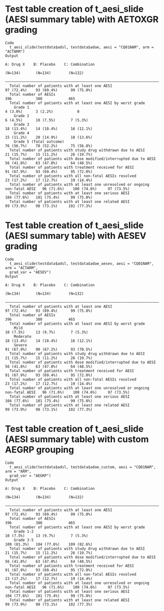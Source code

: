 # Test table creation of t_aesi_slide (AESI summary table) with AETOXGR grading

    Code
      t_aesi_slide(testdata$adsl, testdata$adae, aesi = "CQ01NAM", arm = "ACTARM")
    Output
                                                                                         A: Drug X    B: Placebo    C: Combination
                                                                                          (N=134)       (N=134)        (N=132)    
      ————————————————————————————————————————————————————————————————————————————————————————————————————————————————————————————
      Total number of patients with at least one AESI                                   97 (72.4%)    93 (69.4%)      99 (75.0%)  
      Total number of AESIs                                                                 396           380            465      
      Total number of patients with at least one AESI by worst grade                                                              
        Grade 1                                                                          4 (3.0%)      3 (2.2%)           0       
        Grade 2                                                                          6 (4.5%)      10 (7.5%)       7 (5.3%)   
        Grade 3                                                                         18 (13.4%)    14 (10.4%)      16 (12.1%)  
        Grade 4                                                                         15 (11.2%)    20 (14.9%)      18 (13.6%)  
        Grade 5 (fatal outcome)                                                         76 (56.7%)    70 (52.2%)      75 (56.8%)  
      Total number of patients with study drug withdrawn due to AESI                    21 (15.7%)    15 (11.2%)      26 (19.7%)  
      Total number of patients with dose modified/interrupted due to AESI               56 (41.8%)    63 (47.0%)      64 (48.5%)  
      Total number of patients with treatment received for AESI                         91 (67.9%)    93 (69.4%)      95 (72.0%)  
      Total number of patients with all non-fatal AESIs resolved                        23 (17.2%)    17 (12.7%)      19 (14.4%)  
      Total number of patients with at least one unresolved or ongoing non-fatal AESI   96 (71.6%)    100 (74.6%)     97 (73.5%)  
      Total number of patients with at least one serious AESI                           104 (77.6%)   101 (75.4%)     99 (75.0%)  
      Total number of patients with at least one related AESI                           99 (73.9%)    98 (73.1%)     102 (77.3%)  

# Test table creation of t_aesi_slide (AESI summary table) with AESEV grading

    Code
      t_aesi_slide(testdata$adsl, testdata$adae_aesev, aesi = "CQ01NAM", arm = "ACTARM",
      grad_var = "AESEV")
    Output
                                                                                         A: Drug X    B: Placebo    C: Combination
                                                                                          (N=134)       (N=134)        (N=132)    
      ————————————————————————————————————————————————————————————————————————————————————————————————————————————————————————————
      Total number of patients with at least one AESI                                   97 (72.4%)    93 (69.4%)      99 (75.0%)  
      Total number of AESIs                                                                 396           380            465      
      Total number of patients with at least one AESI by worst grade                                                              
        Mild                                                                             10 (7.5%)     13 (9.7%)       7 (5.3%)   
        Moderate                                                                        18 (13.4%)    14 (10.4%)      16 (12.1%)  
        Severe                                                                          91 (67.9%)    90 (67.2%)      93 (70.5%)  
      Total number of patients with study drug withdrawn due to AESI                    21 (15.7%)    15 (11.2%)      26 (19.7%)  
      Total number of patients with dose modified/interrupted due to AESI               56 (41.8%)    63 (47.0%)      64 (48.5%)  
      Total number of patients with treatment received for AESI                         91 (67.9%)    93 (69.4%)      95 (72.0%)  
      Total number of patients with all non-fatal AESIs resolved                        23 (17.2%)    17 (12.7%)      19 (14.4%)  
      Total number of patients with at least one unresolved or ongoing non-fatal AESI   96 (71.6%)    100 (74.6%)     97 (73.5%)  
      Total number of patients with at least one serious AESI                           104 (77.6%)   101 (75.4%)     99 (75.0%)  
      Total number of patients with at least one related AESI                           99 (73.9%)    98 (73.1%)     102 (77.3%)  

# Test table creation of t_aesi_slide (AESI summary table) with custom AEGRP grouping

    Code
      t_aesi_slide(testdata$adsl, testdata$adae_custom, aesi = "CQ01NAM", arm = "ARM",
      grad_var = "AEGRP")
    Output
                                                                                         A: Drug X    B: Placebo    C: Combination
                                                                                          (N=134)       (N=134)        (N=132)    
      ————————————————————————————————————————————————————————————————————————————————————————————————————————————————————————————
      Total number of patients with at least one AESI                                   97 (72.4%)    93 (69.4%)      99 (75.0%)  
      Total number of AESIs                                                                 396           380            465      
      Total number of patients with at least one AESI by worst grade                                                              
        Grade 1-2                                                                        10 (7.5%)     13 (9.7%)       7 (5.3%)   
        Grade 3-5                                                                       109 (81.3%)   104 (77.6%)    109 (82.6%)  
      Total number of patients with study drug withdrawn due to AESI                    21 (15.7%)    15 (11.2%)      26 (19.7%)  
      Total number of patients with dose modified/interrupted due to AESI               56 (41.8%)    63 (47.0%)      64 (48.5%)  
      Total number of patients with treatment received for AESI                         91 (67.9%)    93 (69.4%)      95 (72.0%)  
      Total number of patients with all non-fatal AESIs resolved                        23 (17.2%)    17 (12.7%)      19 (14.4%)  
      Total number of patients with at least one unresolved or ongoing non-fatal AESI   96 (71.6%)    100 (74.6%)     97 (73.5%)  
      Total number of patients with at least one serious AESI                           104 (77.6%)   101 (75.4%)     99 (75.0%)  
      Total number of patients with at least one related AESI                           99 (73.9%)    98 (73.1%)     102 (77.3%)  


